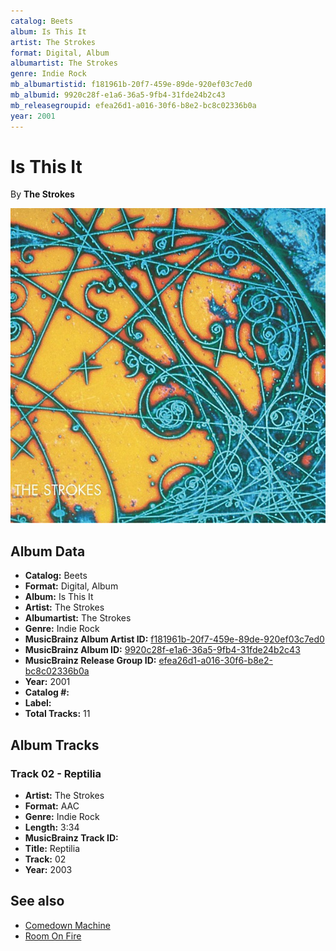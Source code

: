 ```yaml
---
catalog: Beets
album: Is This It
artist: The Strokes
format: Digital, Album
albumartist: The Strokes
genre: Indie Rock
mb_albumartistid: f181961b-20f7-459e-89de-920ef03c7ed0
mb_albumid: 9920c28f-e1a6-36a5-9fb4-31fde24b2c43
mb_releasegroupid: efea26d1-a016-30f6-b8e2-bc8c02336b0a
year: 2001
---
```


# Is This It

By **The Strokes**

![](../../assets/beetscovers/The_Strokes-Is_This_It.jpg)

## Album Data

- **Catalog:** Beets
- **Format:** Digital, Album
- **Album:** Is This It
- **Artist:** The Strokes
- **Albumartist:** The Strokes
- **Genre:** Indie Rock
- **MusicBrainz Album Artist ID:** [f181961b-20f7-459e-89de-920ef03c7ed0](https://musicbrainz.org/artist/f181961b-20f7-459e-89de-920ef03c7ed0)
- **MusicBrainz Album ID:** [9920c28f-e1a6-36a5-9fb4-31fde24b2c43](https://musicbrainz.org/release/9920c28f-e1a6-36a5-9fb4-31fde24b2c43)
- **MusicBrainz Release Group ID:** [efea26d1-a016-30f6-b8e2-bc8c02336b0a](https://musicbrainz.org/release-group/efea26d1-a016-30f6-b8e2-bc8c02336b0a)
- **Year:** 2001
- **Catalog #:** 
- **Label:** 
- **Total Tracks:** 11

## Album Tracks

### Track 02 - Reptilia

- **Artist:** The Strokes
- **Format:** AAC
- **Genre:** Indie Rock
- **Length:** 3:34
- **MusicBrainz Track ID:** [](https://musicbrainz.org/recording/)
- **Title:** Reptilia
- **Track:** 02
- **Year:** 2003


## See also

- [Comedown Machine](Comedown_Machine.md)
- [Room On Fire](Room_On_Fire.md)
